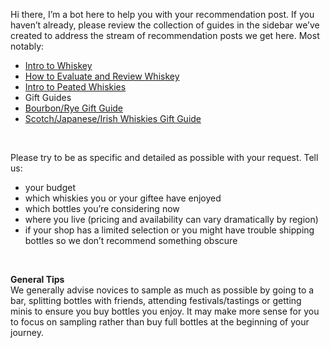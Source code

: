 Hi there, I’m a bot here to help you with your recommendation post. If you haven’t already, please review the collection of guides in the sidebar we’ve created to address the stream of recommendation posts we get here. Most notably:

* [Intro to Whiskey](https://www.reddit.com/r/whiskey/comments/5kn4q6/rwhiskeys_intro_to_whiskey/)
* [How to Evaluate and Review Whiskey](http://www.reddit.com/r/whiskey/comments/177fq5/how_to_evaluate_whiskey)
* [Intro to Peated Whiskies](https://www.reddit.com/r/whiskey/comments/5crusj/an_intro_to_peated_whiskey/)
* Gift Guides 
* [Bourbon/Rye Gift Guide](https://www.reddit.com/r/whiskey/comments/4tseyj/bourbon_gift_guide/)
* [Scotch/Japanese/Irish Whiskies Gift Guide](https://www.reddit.com/r/whiskey/comments/5eufjb/scotchjapaneseirish_whiskey_gift_recommendations/)

&nbsp;

Please try to be as specific and detailed as possible with your request. Tell us:

* your budget
* which whiskies you or your giftee have enjoyed
* which bottles you’re considering now
* where you live (pricing and availability can vary dramatically by region)
* if your shop has a limited selection or you might have trouble shipping bottles so we don’t recommend something obscure

&nbsp;

**General Tips**    
We generally advise novices to sample as much as possible by going to a bar, splitting bottles with friends, attending festivals/tastings or getting minis to ensure you buy bottles you enjoy. It may make more sense for you to focus on sampling rather than buy full bottles at the beginning of your journey.